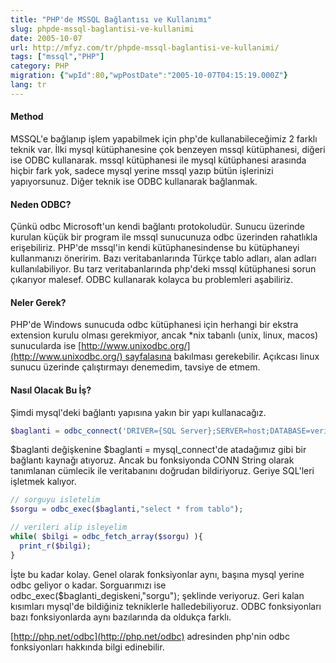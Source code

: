 ```yaml
---
title: "PHP'de MSSQL Bağlantısı ve Kullanımı"
slug: phpde-mssql-baglantisi-ve-kullanimi
date: 2005-10-07
url: http://mfyz.com/tr/phpde-mssql-baglantisi-ve-kullanimi/
tags: ["mssql","PHP"]
category: PHP
migration: {"wpId":80,"wpPostDate":"2005-10-07T04:15:19.000Z"}
lang: tr
---
```


#### Method

MSSQL'e bağlanıp işlem yapabilmek için php'de kullanabileceğimiz 2 farklı teknik var. İlki mysql kütüphanesine çok benzeyen mssql kütüphanesi, diğeri ise ODBC kullanarak. mssql kütüphanesi ile mysql kütüphanesi arasında hiçbir fark yok, sadece mysql yerine mssql yazıp bütün işlerinizi yapıyorsunuz. Diğer teknik ise ODBC kullanarak bağlanmak.

#### Neden ODBC?

Çünkü odbc Microsoft'un kendi bağlantı protokoludür. Sunucu üzerinde kurulan küçük bir program ile mssql sunucunuza odbc üzerinden rahatlıkla erişebiliriz. PHP'de mssql'in kendi kütüphanesindense bu kütüphaneyi kullanmanızı öneririm. Bazı veritabanlarında Türkçe tablo adları, alan adları kullanılabiliyor. Bu tarz veritabanlarında php'deki mssql kütüphanesi sorun çıkarıyor malesef. ODBC kullanarak kolayca bu problemleri aşabiliriz.

#### Neler Gerek?

PHP'de Windows sunucuda odbc kütüphanesi için herhangi bir ekstra extension kurulu olması gerekmiyor, ancak *nix tabanlı (unix, linux, macos) sunucularda ise [http://www.unixodbc.org/](http://www.unixodbc.org/) sayfalasına bakılması gerekebilir. Açıkcası linux sunucu üzerinde çalıştırmayı denemedim, tavsiye de etmem.

#### Nasıl Olacak Bu İş?

Şimdi mysql'deki bağlantı yapısına yakın bir yapı kullanacağız.

```php
$baglanti = odbc_connect('DRIVER={SQL Server};SERVER=host;DATABASE=veritabani','kadi','sifre');
```

$baglanti değişkenine $baglanti = mysql_connect'de atadağımız gibi bir bağlantı kaynağı atıyoruz. Ancak bu fonksiyonda CONN String olarak tanımlanan cümlecik ile veritabanını doğrudan bildiriyoruz. Geriye SQL'leri işletmek kalıyor.

```php
// sorguyu isletelim
$sorgu = odbc_exec($baglanti,"select * from tablo");

// verileri alip isleyelim
while( $bilgi = odbc_fetch_array($sorgu) ){
  print_r($bilgi);
}
```

İşte bu kadar kolay. Genel olarak fonksiyonlar aynı, başına mysql yerine odbc geliyor o kadar. Sorguarımızı ise odbc_exec($baglanti_degiskeni,"sorgu"); şeklinde veriyoruz. Geri kalan kısımları mysql'de bildiğiniz tekniklerle halledebiliyoruz. ODBC fonksiyonları bazı fonksiyonlarda aynı bazılarında da oldukça farklı.

[http://php.net/odbc](http://php.net/odbc) adresinden php'nin odbc fonksiyonları hakkında bilgi edinebilir.